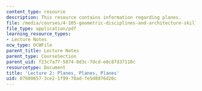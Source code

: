```yaml
---
content_type: resource
description: This resource contains information regarding planes.
file: /media/courses/4-105-geometric-disciplines-and-architecture-skills-reciprocal-methodologies-fall-2012/076806573ce21f9978adfe5d8076d26c_MIT4_105F12_lec2-planes.pdf
file_type: application/pdf
learning_resource_types:
- Lecture Notes
ocw_type: OCWFile
parent_title: Lecture Notes
parent_type: CourseSection
parent_uid: f23c7a77-5874-8d3c-7dcd-e8c87d37110c
resourcetype: Document
title: 'Lecture 2: Planes, Planes, Planes'
uid: 07680657-3ce2-1f99-78ad-fe5d8076d26c
---
```

